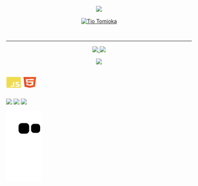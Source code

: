 <p align="center">
  <a href="https://github.com/GyuuTomioka"><img src="https://cardivo.vercel.app/api?name=Tio Tomioka&description=Olá Tudo Bem?, eu sou o Tio Tomioka, apenas um mero curioso em aprender a programar&image=https://i.ibb.co/kcMw5jF/me.jpg&usqp=CAU&usqp=CAU&backgroundColor=%23ecf0f1&github=Tio Tomioka&pattern=leaf&colorPattern=%23eaeaea" /><a>
</p>

<p align="center"> <a href="Manish"><img width="170px" height="24" src="https://komarev.com/ghpvc/?username=GyuuTomioka&label=Visitantes&color=green&style=flat-square" alt="Tio Tomioka" /></a> </p><br> 
    
___
<div align="center">
  <a href="https://github.com/GyuuTomioka">
  <img height="180em" src="https://github-readme-stats.vercel.app/api?username=GyuuTomioka&show_icons=true&theme=tokyonight&include_all_commits=true&count_private=true"/>
<img height="180em" src="https://github-readme-stats.vercel.app/api/top-langs/?username=GyuuTomioka&layout=compact&langs_count=7&theme=tokyonight"/><a>
</div>
<p align="center">
  <a href="https://github.com/GyuuTomioka"><img src="https://github-readme-streak-stats.herokuapp.com?user=GyuuTomioka&theme=tokyonight&hide_border=false&properties=background&border=%239611C5FF" /><a>
</p>
<div style="display: inline_block"><br>
  <img align="center" alt="Rafa-Js" height="30" width="40" src="https://raw.githubusercontent.com/devicons/devicon/master/icons/javascript/javascript-plain.svg">
  <img align="center" alt="Rafa-HTML" height="30" width="40" src="https://raw.githubusercontent.com/devicons/devicon/master/icons/html5/html5-original.svg">
</div>
  
  ##
 
<div> 
  <a href="https://youtube.com/channel/UC8DcGKSSBm7kv2lXsjAmmMQ" target="_blank"><img src="https://img.shields.io/badge/YouTube-FF0000?style=for-the-badge&logo=youtube&logoColor=white" target="_blank"></a>
  <a href="https://www.instagram.com/silasvljunior" target="_blank"><img src="https://img.shields.io/badge/-Instagram-%23E4405F?style=for-the-badge&logo=instagram&logoColor=white" target="_blank"></a>
  <a href = "http://wa.me/554498220867"><img src="https://img.shields.io/badge/-WhatsApp-%23333?style=for-the-badge&logo=whatsapp&logoColor=white" target="_blank"></a>
 
  ![Snake animation](https://github.com/rafaballerini/rafaballerini/blob/output/github-contribution-grid-snake.svg)
 
</div>
